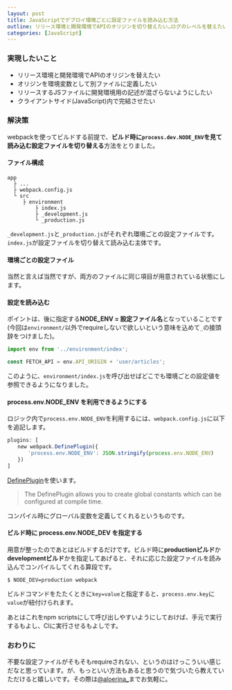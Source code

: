 ```yaml
---
layout: post
title: JavaScriptでデプロイ環境ごとに設定ファイルを読み込む方法
outline: リリース環境と開発環境でAPIのオリジンを切り替えたい…ログのレベルを替えたい…。そういった環境変数に纏わる問題をクライアントサイドで解決したい場面ってありますよね。そんな場面で使える「ビルド時に環境毎の設定ファイルを読み込む方法」を実装したのでメモっておきます。
categories: [JavaScript]
---
```


### 実現したいこと

* リリース環境と開発環境でAPIのオリジンを替えたい
* オリジンを環境変数として別ファイルに定義したい
* リリースするJSファイルに開発環境用の記述が混ざらないようにしたい
* クライアントサイド(JavaScript)内で完結させたい


### 解決策

webpackを使ってビルドする前提で、**ビルド時に`process.dev.NODE_ENV`を見て読み込む設定ファイルを切り替える**方法をとりました。

#### ファイル構成

```plain
app
  ├ ...	
  ├ webpack.config.js
  └ src
     ├ environment
         ├ index.js
         ├ _development.js
         └ _production.js

```

`_development.js`と`_production.js`がそれぞれ環境ごとの設定ファイルです。  
`index.js`が設定ファイルを切り替えて読み込む主体です。


#### 環境ごとの設定ファイル

<script src="https://gist.github.com/aloerina01/5056c587e828980655b15547409c30c2.js"></script>
当然と言えば当然ですが、両方のファイルに同じ項目が用意されている状態にします。

#### 設定を読み込む

<script src="https://gist.github.com/aloerina01/827895f64fc549cf70fe91d3162a2d09.js"></script>
ポイントは、後に指定する**NODE_ENV = 設定ファイル名**となっていることです(今回は`environment/`以外でrequireしないで欲しいという意味を込めて`_`の接頭辞をつけました)。

```javascript
import env from '../environment/index';

const FETCH_API = env.API_ORIGIN + 'user/articles';
```

このように、`environment/index.js`を呼び出せばどこでも環境ごとの設定値を参照できるようになりました。


#### process.env.NODE_ENV を利用できるようにする

ロジック内で`process.env.NODE_ENV`を利用するには、`webpack.config.js`に以下を追記します。

```javascript
plugins: [
　　new webpack.DefinePlugin({
　　　　'process.env.NODE_ENV': JSON.stringify(process.env.NODE_ENV)
　　})
]
```

[DefinePlugin](https://webpack.js.org/plugins/define-plugin/)を使います。

> The DefinePlugin allows you to create global constants which can be configured at compile time.

コンパイル時にグローバル変数を定義してくれるというものです。  


#### ビルド時に process.env.NODE_DEV を指定する

用意が整ったのであとはビルドするだけです。ビルド時に**productionビルド**か**developmentビルド**かを指定してあげると、それに応じた設定ファイルを読み込んでコンパイルしてくれる算段です。

```shell
$ NODE_DEV=production webpack
```

ビルドコマンドをたたくときに`key=value`と指定すると、`process.env.key`に`value`が紐付けられます。

あとはこれをnpm scriptsにして呼び出しやすいようにしておけば、手元で実行するもよし、CIに実行させるもよしです。
<script src="https://gist.github.com/aloerina01/58d7fd5ef9363457d82b228da47dde56.js"></script>


### おわりに

不要な設定ファイルがそもそもrequireされない、というのはけっこういい感じだなと思っています。が、もっといい方法もあると思うので気づいたら教えていただけると嬉しいです。その際は[@aloerina_](https://twitter.com/aloerina_)までお気軽に。

